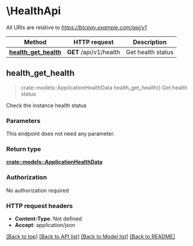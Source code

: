 # \HealthApi

All URIs are relative to *https://btcpay.example.com/api/v1*

Method | HTTP request | Description
------------- | ------------- | -------------
[**health_get_health**](HealthApi.md#health_get_health) | **GET** /api/v1/health | Get health status



## health_get_health

> crate::models::ApplicationHealthData health_get_health()
Get health status

Check the instance health status

### Parameters

This endpoint does not need any parameter.

### Return type

[**crate::models::ApplicationHealthData**](ApplicationHealthData.md)

### Authorization

No authorization required

### HTTP request headers

- **Content-Type**: Not defined
- **Accept**: application/json

[[Back to top]](#) [[Back to API list]](../README.md#documentation-for-api-endpoints) [[Back to Model list]](../README.md#documentation-for-models) [[Back to README]](../README.md)

